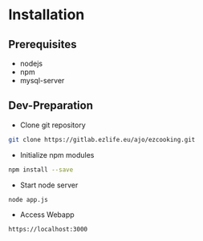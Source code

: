 # Installation
## Prerequisites
- nodejs
- npm
- mysql-server

## Dev-Preparation
- Clone git repository
```bash
git clone https://gitlab.ezlife.eu/ajo/ezcooking.git
```
- Initialize npm modules
```bash
npm install --save
```

- Start node server
```bash
node app.js
```
- Access Webapp
```bash
https://localhost:3000
```